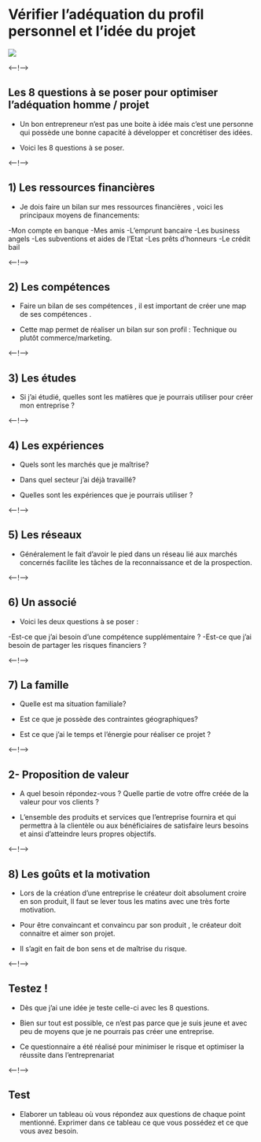 # Vérifier l’adéquation du profil personnel et l’idée du projet

![](http://douar.tech/dt_assets/session-2/slide-1.png)

<--!-->

## Les 8 questions à se poser pour optimiser l’adéquation homme / projet

- Un bon entrepreneur n’est pas une boite à idée mais c’est une personne qui possède une bonne capacité à développer et concrétiser des idées.

- Voici les 8 questions à se poser.

<--!-->

## 1) Les ressources financières 

- Je dois faire un bilan sur mes ressources financières , voici les principaux moyens de financements:

-Mon compte en banque
-Mes amis
-L’emprunt bancaire
-Les business angels
-Les subventions et aides de l’Etat
-Les prêts d’honneurs
-Le crédit bail

<--!-->

## 2) Les compétences

- Faire un bilan de ses compétences , il est important de créer une map de ses compétences .

- Cette map permet de réaliser un bilan sur son profil : Technique ou plutôt commerce/marketing.

<--!-->

## 3) Les études

- Si j’ai étudié, quelles sont les matières que je pourrais utiliser pour créer mon entreprise ? 

<--!-->

## 4) Les expériences

- Quels sont les marchés que je maîtrise? 

- Dans quel secteur j’ai déjà travaillé? 

- Quelles sont les expériences que je pourrais utiliser ?

<--!-->

## 5) Les réseaux

- Généralement le fait d’avoir le pied dans un réseau lié aux marchés concernés facilite les tâches de la reconnaissance et de la prospection. 

<--!-->

## 6) Un associé

- Voici les deux questions à se poser :

-Est-ce que j’ai besoin d’une compétence supplémentaire ? 
-Est-ce que j’ai besoin de partager les risques financiers ? 

<--!-->

## 7) La famille

- Quelle est ma situation familiale? 

- Est ce que je possède des contraintes géographiques? 

- Est ce que j’ai le temps et l’énergie pour réaliser ce projet ?

<--!-->

## 2- Proposition de valeur

- A quel besoin répondez-vous ? Quelle partie de votre offre créée de la valeur pour vos clients ?

- L’ensemble des produits et services que l’entreprise fournira et qui permettra à la clientèle ou aux bénéficiaires de satisfaire leurs besoins et ainsi d’atteindre leurs propres objectifs.

<--!-->

## 8) Les goûts et la motivation

- Lors de la création d’une entreprise le créateur doit absolument croire en son produit, Il faut se lever tous les matins avec une très forte motivation. 

-  Pour être convaincant et convaincu par son produit , le créateur doit connaitre et aimer son projet.

-  Il s’agit en fait de bon sens et de maîtrise du risque.

<--!-->

## Testez !

- Dès que j’ai une idée je teste celle-ci avec les 8 questions.

- Bien sur tout est possible, ce n’est pas parce que je suis jeune et avec peu de moyens que je ne pourrais pas créer une entreprise. 

- Ce questionnaire a été réalisé pour minimiser le risque et optimiser la réussite dans l’entreprenariat

<--!-->

## Test

- Elaborer un tableau où vous répondez aux questions de chaque point mentionné. Exprimer dans ce tableau ce que vous possédez et ce que vous avez besoin.